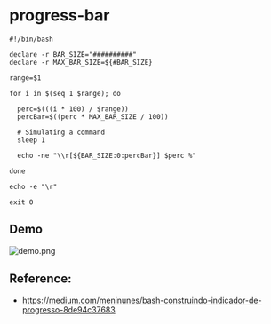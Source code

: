 # progress-bar

```
#!/bin/bash

declare -r BAR_SIZE="##########"
declare -r MAX_BAR_SIZE=${#BAR_SIZE}

range=$1

for i in $(seq 1 $range); do

  perc=$(((i * 100) / $range))
  percBar=$((perc * MAX_BAR_SIZE / 100))

  # Simulating a command
  sleep 1

  echo -ne "\\r[${BAR_SIZE:0:percBar}] $perc %"

done

echo -e "\r"

exit 0
```

## Demo
![demo.png](https://github.com/jacksoncastilho/progress-bar/blob/main/demo.png)

## Reference:
- https://medium.com/meninunes/bash-construindo-indicador-de-progresso-8de94c37683
